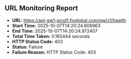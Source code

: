 ## URL Monitoring Report

- **URL:** https://api-gw1-prod1.fisglobal.com/gw/v1/health
- **Start Time:** 2025-10-07T14:20:24.806963
- **End Time:** 2025-10-07T14:20:24.972407
- **Total Time Taken:** 0.165444 seconds
- **HTTP Status Code:** 403
- **Status:** Failure
- **Failure Reason:** HTTP Status Code: 403
